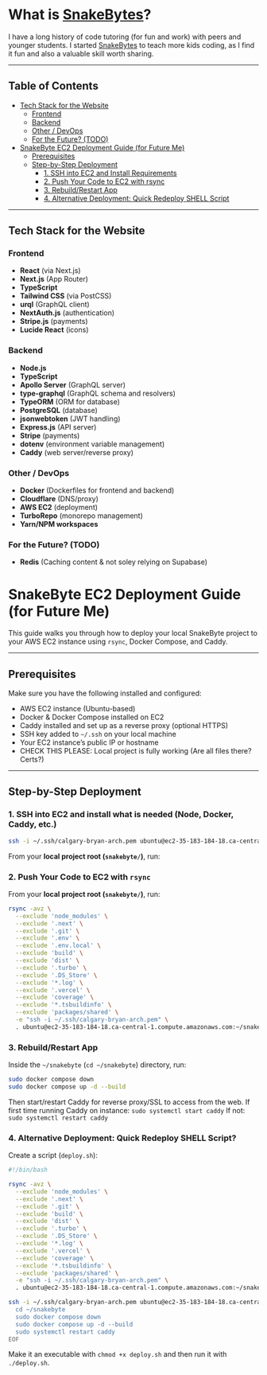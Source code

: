 # What is [SnakeBytes](https://www.snakebytes.ca)?
I have a long history of code tutoring (for fun and work) with peers and younger students. I started [SnakeBytes](https://www.snakebytes.ca) to teach more kids coding, as I find it fun and also a valuable skill worth sharing. 

---

## Table of Contents

- [Tech Stack for the Website](#tech-stack-for-the-website)
  - [Frontend](#frontend)
  - [Backend](#backend)
  - [Other / DevOps](#other--devops)
  - [For the Future? (TODO)](#for-the-future-todo)
- [SnakeByte EC2 Deployment Guide (for Future Me)](#snakebyte-ec2-deployment-guide-for-future-me)
  - [Prerequisites](#prerequisites)
  - [Step-by-Step Deployment](#step-by-step-deployment)
    - [1. SSH into EC2 and Install Requirements](#1-ssh-into-ec2-and-install-requirements)
    - [2. Push Your Code to EC2 with rsync](#2-push-your-code-to-ec2-with-rsync)
    - [3. Rebuild/Restart App](#3-rebuildrestart-app)
    - [4. Alternative Deployment: Quick Redeploy SHELL Script](#4-alternative-deployment-quick-redeploy-shell-script)

---

## Tech Stack for the Website

### Frontend
- **React** (via Next.js)
- **Next.js** (App Router)
- **TypeScript**
- **Tailwind CSS** (via PostCSS)
- **urql** (GraphQL client)
- **NextAuth.js** (authentication)
- **Stripe.js** (payments)
- **Lucide React** (icons)

### Backend
- **Node.js**
- **TypeScript**
- **Apollo Server** (GraphQL server)
- **type-graphql** (GraphQL schema and resolvers)
- **TypeORM** (ORM for database)
- **PostgreSQL** (database)
- **jsonwebtoken** (JWT handling)
- **Express.js** (API server)
- **Stripe** (payments)
- **dotenv** (environment variable management)
- **Caddy** (web server/reverse proxy)

### Other / DevOps
- **Docker** (Dockerfiles for frontend and backend)
- **Cloudflare** (DNS/proxy)
- **AWS EC2** (deployment)
- **TurboRepo** (monorepo management)
- **Yarn/NPM workspaces**

### For the Future? (TODO)
- **Redis** (Caching content & not soley relying on Supabase)


# SnakeByte EC2 Deployment Guide (for Future Me)

This guide walks you through how to deploy your local SnakeByte project to your AWS EC2 instance using `rsync`, Docker Compose, and Caddy.

---

## Prerequisites

Make sure you have the following installed and configured:

- AWS EC2 instance (Ubuntu-based)
- Docker & Docker Compose installed on EC2
- Caddy installed and set up as a reverse proxy (optional HTTPS)
- SSH key added to `~/.ssh` on your local machine
- Your EC2 instance’s public IP or hostname
- CHECK THIS PLEASE: Local project is fully working (Are all files there? Certs?)

---

## Step-by-Step Deployment

### 1. SSH into EC2 and install what is needed (Node, Docker, Caddy, etc.)

```bash
ssh -i ~/.ssh/calgary-bryan-arch.pem ubuntu@ec2-35-183-184-18.ca-central-1.compute.amazonaws.com
```

From your **local project root (`snakebyte/`)**, run:

### 2. Push Your Code to EC2 with `rsync`

From your **local project root (`snakebyte/`)**, run:

```bash
rsync -avz \
  --exclude 'node_modules' \
  --exclude '.next' \
  --exclude '.git' \
  --exclude '.env' \
  --exclude '.env.local' \
  --exclude 'build' \
  --exclude 'dist' \
  --exclude '.turbo' \
  --exclude '.DS_Store' \
  --exclude '*.log' \
  --exclude '.vercel' \
  --exclude 'coverage' \
  --exclude '*.tsbuildinfo' \
  --exclude 'packages/shared' \
  -e "ssh -i ~/.ssh/calgary-bryan-arch.pem" \
  . ubuntu@ec2-35-183-184-18.ca-central-1.compute.amazonaws.com:~/snakebyte
```

### 3. Rebuild/Restart App

Inside the `~/snakebyte` (`cd ~/snakebyte`) directory, run: 

``` bash
sudo docker compose down
sudo docker compose up -d --build
```
Then start/restart Caddy for reverse proxy/SSL to access from the web.
If first time running Caddy on instance: ```sudo systemctl start caddy```
If not: ```sudo systemctl restart caddy```

### 4. Alternative Deployment: Quick Redeploy SHELL Script?
Create a script (```deploy.sh```): 
```bash
#!/bin/bash

rsync -avz \
  --exclude 'node_modules' \
  --exclude '.next' \
  --exclude '.git' \
  --exclude 'build' \
  --exclude 'dist' \
  --exclude '.turbo' \
  --exclude '.DS_Store' \
  --exclude '*.log' \
  --exclude '.vercel' \
  --exclude 'coverage' \
  --exclude '*.tsbuildinfo' \
  --exclude 'packages/shared' \
  -e "ssh -i ~/.ssh/calgary-bryan-arch.pem" \
  . ubuntu@ec2-35-183-184-18.ca-central-1.compute.amazonaws.com:~/snakebyte

ssh -i ~/.ssh/calgary-bryan-arch.pem ubuntu@ec2-35-183-184-18.ca-central-1.compute.amazonaws.com << 'EOF'
  cd ~/snakebyte
  sudo docker compose down
  sudo docker compose up -d --build
  sudo systemctl restart caddy
EOF
```
Make it an executable with ```chmod +x deploy.sh``` and then run it with ```./deploy.sh```. 
